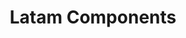 ---
title: "Latam Components"
description: "Aprende a crear tu propia librería de componentes de UI"
repository: "https://github.com/Coding-Latam/latam-components"
---